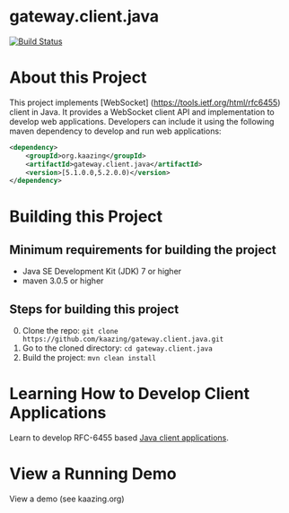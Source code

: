 # gateway.client.java

[![Build Status][build-status-image]][build-status]

[build-status-image]: https://travis-ci.org/kaazing/gateway.client.java.svg?branch=develop
[build-status]: https://travis-ci.org/kaazing/gateway.client.java

# About this Project

This project implements [WebSocket] (https://tools.ietf.org/html/rfc6455) client in Java. It provides a WebSocket client API and implementation to develop web applications. Developers can include it using the following maven dependency to develop and run web applications:

```xml
<dependency>
    <groupId>org.kaazing</groupId>
    <artifactId>gateway.client.java</artifactId>
    <version>[5.1.0.0,5.2.0.0)</version>
</dependency>

```


# Building this Project

## Minimum requirements for building the project

* Java SE Development Kit (JDK) 7 or higher
* maven 3.0.5 or higher

## Steps for building this project

0. Clone the repo: ```git clone https://github.com/kaazing/gateway.client.java.git```
0. Go to the cloned directory: ```cd gateway.client.java```
0. Build the project: ```mvn clean install```

# Learning How to Develop Client Applications

Learn to develop RFC-6455 based [Java client applications](http://kazing.org/documentaton/5.0/dev-java/o_dev_java.html).

# View a Running Demo

View a demo (see kaazing.org)
